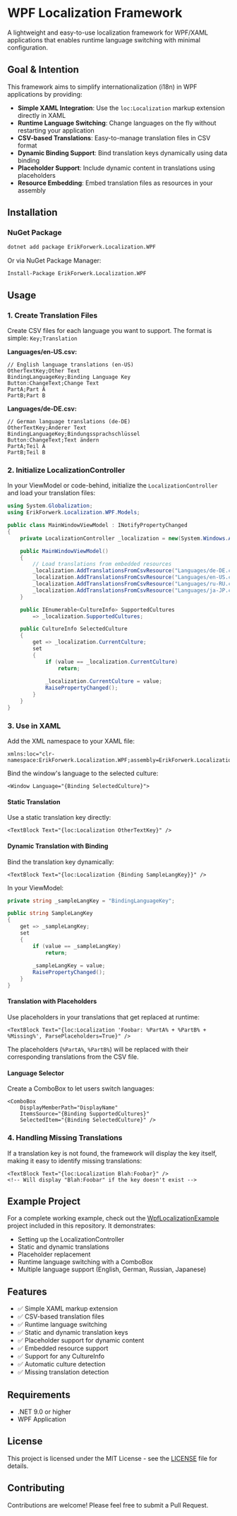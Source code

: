 # WPF Localization Framework

A lightweight and easy-to-use localization framework for WPF/XAML applications that enables runtime language switching with minimal configuration.

## Goal & Intention

This framework aims to simplify internationalization (i18n) in WPF applications by providing:

- **Simple XAML Integration**: Use the `loc:Localization` markup extension directly in XAML
- **Runtime Language Switching**: Change languages on the fly without restarting your application
- **CSV-based Translations**: Easy-to-manage translation files in CSV format
- **Dynamic Binding Support**: Bind translation keys dynamically using data binding
- **Placeholder Support**: Include dynamic content in translations using placeholders
- **Resource Embedding**: Embed translation files as resources in your assembly

## Installation

### NuGet Package

```bash
dotnet add package ErikForwerk.Localization.WPF
```

Or via NuGet Package Manager:

```
Install-Package ErikForwerk.Localization.WPF
```

## Usage

### 1. Create Translation Files

Create CSV files for each language you want to support. The format is simple: `Key;Translation`

**Languages/en-US.csv:**
```csv
// English language translations (en-US)
OtherTextKey;Other Text
BindingLanguageKey;Binding Language Key
Button:ChangeText;Change Text
PartA;Part A
PartB;Part B
```

**Languages/de-DE.csv:**
```csv
// German language translations (de-DE)
OtherTextKey;Anderer Text
BindingLanguageKey;Bindungssprachschlüssel
Button:ChangeText;Text ändern
PartA;Teil A
PartB;Teil B
```

### 2. Initialize LocalizationController

In your ViewModel or code-behind, initialize the `LocalizationController` and load your translation files:

```csharp
using System.Globalization;
using ErikForwerk.Localization.WPF.Models;

public class MainWindowViewModel : INotifyPropertyChanged
{
    private LocalizationController _localization = new(System.Windows.Application.Current.MainWindow);

    public MainWindowViewModel()
    {
        // Load translations from embedded resources
        _localization.AddTranslationsFromCsvResource("Languages/de-DE.csv");
        _localization.AddTranslationsFromCsvResource("Languages/en-US.csv");
        _localization.AddTranslationsFromCsvResource("Languages/ru-RU.csv");
        _localization.AddTranslationsFromCsvResource("Languages/ja-JP.csv");
    }

    public IEnumerable<CultureInfo> SupportedCultures
        => _localization.SupportedCultures;

    public CultureInfo SelectedCulture
    {
        get => _localization.CurrentCulture;
        set
        {
            if (value == _localization.CurrentCulture)
                return;
            
            _localization.CurrentCulture = value;
            RaisePropertyChanged();
        }
    }
}
```

### 3. Use in XAML

Add the XML namespace to your XAML file:

```xaml
xmlns:loc="clr-namespace:ErikForwerk.Localization.WPF;assembly=ErikForwerk.Localization.WPF"
```

Bind the window's language to the selected culture:

```xaml
<Window Language="{Binding SelectedCulture}">
```

#### Static Translation

Use a static translation key directly:

```xaml
<TextBlock Text="{loc:Localization OtherTextKey}" />
```

#### Dynamic Translation with Binding

Bind the translation key dynamically:

```xaml
<TextBlock Text="{loc:Localization {Binding SampleLangKey}}" />
```

In your ViewModel:

```csharp
private string _sampleLangKey = "BindingLanguageKey";

public string SampleLangKey
{
    get => _sampleLangKey;
    set
    {
        if (value == _sampleLangKey)
            return;
        
        _sampleLangKey = value;
        RaisePropertyChanged();
    }
}
```

#### Translation with Placeholders

Use placeholders in your translations that get replaced at runtime:

```xaml
<TextBlock Text="{loc:Localization 'Foobar: %PartA% + %PartB% + %Missing%', ParsePlaceholders=True}" />
```

The placeholders (`%PartA%`, `%PartB%`) will be replaced with their corresponding translations from the CSV file.

#### Language Selector

Create a ComboBox to let users switch languages:

```xaml
<ComboBox
    DisplayMemberPath="DisplayName"
    ItemsSource="{Binding SupportedCultures}"
    SelectedItem="{Binding SelectedCulture}" />
```

### 4. Handling Missing Translations

If a translation key is not found, the framework will display the key itself, making it easy to identify missing translations:

```xaml
<TextBlock Text="{loc:Localization Blah:Foobar}" />
<!-- Will display "Blah:Foobar" if the key doesn't exist -->
```

## Example Project

For a complete working example, check out the [WpfLocalizationExample](./Examples/WpfLocalizationExample) project included in this repository. It demonstrates:

- Setting up the LocalizationController
- Static and dynamic translations
- Placeholder replacement
- Runtime language switching with a ComboBox
- Multiple language support (English, German, Russian, Japanese)

## Features

- ✅ Simple XAML markup extension
- ✅ CSV-based translation files
- ✅ Runtime language switching
- ✅ Static and dynamic translation keys
- ✅ Placeholder support for dynamic content
- ✅ Embedded resource support
- ✅ Support for any CultureInfo
- ✅ Automatic culture detection
- ✅ Missing translation detection

## Requirements

- .NET 9.0 or higher
- WPF Application

## License

This project is licensed under the MIT License - see the [LICENSE](LICENSE) file for details.

## Contributing

Contributions are welcome! Please feel free to submit a Pull Request.

